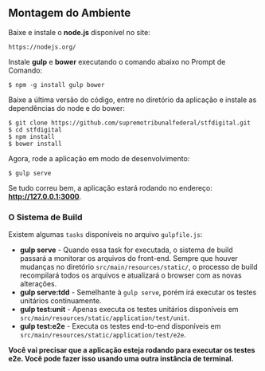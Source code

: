 ## Montagem do Ambiente
Baixe e instale o **node.js** disponível no site:

    https://nodejs.org/
	
Instale **gulp** e **bower** executando o comando abaixo no Prompt de Comando:

    $ npm -g install gulp bower

Baixe a última versão do código, entre no diretório da aplicação e instale as dependências do node e do bower:

	$ git clone https://github.com/supremotribunalfederal/stfdigital.git
	$ cd stfdigital
    $ npm install
    $ bower install
    
Agora, rode a aplicação em modo de desenvolvimento:

    $ gulp serve

Se tudo correu bem, a aplicação estará rodando no endereço: **http://127.0.0.1:3000**.

### <a name="thebuildsystem">O Sistema de Build</a>

Existem algumas `tasks` disponíveis no arquivo `gulpfile.js`:

* **gulp serve** - Quando essa task for executada, o sistema de build passará a monitorar os arquivos do front-end. Sempre que houver mudanças no diretório `src/main/resources/static/`, o processo de build recompilará todos os arquivos e atualizará o browser com as novas alterações.
* **gulp serve:tdd** - Semelhante à `gulp serve`, porém irá executar os testes unitários continuamente.
* **gulp test:unit** - Apenas executa os testes unitários disponíveis em `src/main/resources/static/application/test/unit`.
* **gulp test:e2e** - Executa os testes end-to-end disponíveis em `src/main/resources/static/application/test/e2e`.

**Você vai precisar que a aplicação esteja rodando para executar os testes e2e. Você pode fazer isso usando uma outra instância de terminal.**
